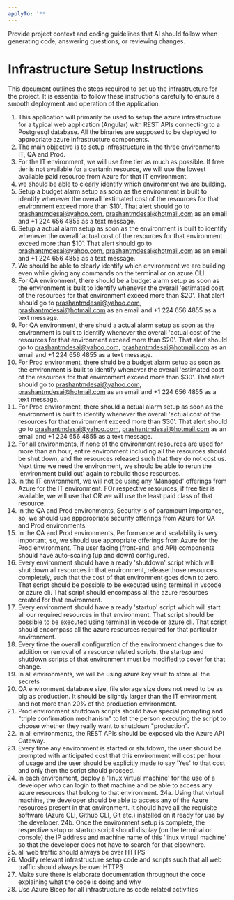 ```yaml
---
applyTo: '**'
---
```

Provide project context and coding guidelines that AI should follow when generating code, answering questions, or reviewing changes.
# Infrastructure Setup Instructions
This document outlines the steps required to set up the infrastructure for the project. It is essential to follow these instructions carefully to ensure a smooth deployment and operation of the application.



1. This application will primarily be used to setup the azure infrastructure for a typical web application (Angular) with REST APIs connecting to a Postgresql database. All the binaries are supposed to be deployed to appropriate azure infrastructure components.
2. The main objective is to setup infrastructure in the three environments IT, QA and Prod.
3. For the IT environment, we will use free tier as much as possible. If free tier is not available for a certanin resource, we will use the lowest available paid resource from Azure for that IT environment.
4. we should be able to clearly identify which environment we are building.
5. Setup a budget alarm setup as soon as the environment is built to identify whenever the overall 'estimated cost of the resources for that environment exceed more than $10'.  That alert should go to prashantmdesai@yahoo.com, prashantmdesai@hotmail.com as an email and +1 224 656 4855 as a text message.
6. Setup a actual alarm setup as soon as the environment is built to identify whenever the overall 'actual cost of the resources for that environment exceed more than $10'.  That alert should go to prashantmdesai@yahoo.com, prashantmdesai@hotmail.com as an email and +1 224 656 4855 as a text message.
7. We should be able to clearly identify which environment we are building even while giving any commands on the terminal or on azure CLI.
8. For QA environment, there should be a budget alarm setup as soon as the environment is built to identify whenever the overall 'estimated cost of the resources for that environment exceed more than $20'.  That alert should go to prashantmdesai@yahoo.com, prashantmdesai@hotmail.com as an email and +1 224 656 4855 as a text message.
9. For QA environment, there shuld  a actual alarm setup as soon as the environment is built to identify whenever the overall 'actual cost of the resources for that environment exceed more than $20'.  That alert should go to prashantmdesai@yahoo.com, prashantmdesai@hotmail.com as an email and +1 224 656 4855 as a text message.
10. For Prod environment, there shuld be a budget alarm setup as soon as the environment is built to identify whenever the overall 'estimated cost of the resources for that environment exceed more than $30'.  That alert should go to prashantmdesai@yahoo.com, prashantmdesai@hotmail.com as an email and +1 224 656 4855 as a text message.
11. For Prod environment, there should a actual alarm setup as soon as the environment is built to identify whenever the overall 'actual cost of the resources for that environment exceed more than $30'.  That alert should go to prashantmdesai@yahoo.com, prashantmdesai@hotmail.com as an email and +1 224 656 4855 as a text message.
12. For all environments, if none of the environment resources are used for more than an hour, entire environment including all the resources should be shut down, and the resources released such that they do not cost us. Next time we need the environment, we should be able to rerun the 'environment build out' again to rebuild those resources.
13. In the IT environment, we will not be using any 'Managed' offerings from Azure for the IT environment. FOr respective resources, if free tier is available, we will use that OR we will use the least paid class of that resource.
14. In the QA and Prod environments, Security is of paramount importance, so, we should use apppropriate security offerings from Azure for QA and Prod environments.
15. In the QA and Prod environments, Performance and scalability is very important, so, we should use appropriate offerings from Azure for the Prod environment. The user facing (front-end, and API) components should have auto-scaling (up and down) configured.
16. Every environment should have a ready 'shutdown' script which will shut down all resources in that environment, release those resources completely, such that the cost of that environment goes down to zero. That script should be possible to be executed using terminal in vscode or azure cli. That script should encompass all the azure resources created for that environment.
17. Every environment should have a ready 'startup' script which will start all our required resources in that environment. That script should be possible to be executed using terminal in vscode or azure cli. That script should encompass all the azure resources required for that particular environment.
18. Every time the overall configuration of the environment changes due to addition or removal of a resource related scripts, the startup and shutdown scripts of that environment must be modified to cover for that change.
19. In all environments, we will be using azure key vault to store all the secrets
20. QA environment database size, file storage size does not need to be as big as production. It should be slightly larger than the IT environment and not more than 20% of the production environment.
21. Prod environment shutdown scripts should have special prompting and "triple confirmation mechanism" to let the person executing the script to choose whether they really want to shutdown "production".
22. In all environments, the REST APIs should be exposed via the Azure API Gateway.
23. Every time any environment is started or shutdown, the user should be prompted with anticipated cost that this environment will cost per hour of usage and the user should be explicitly made to say 'Yes' to that cost and only then the script should proceed.
24. In each environment, deploy a 'linux virtual machine' for the use of a developer who can login to that machine and be able to access any azure resources that belong to that environment.
24a. Using that virtual machine, the developer should be able to access any of the Azure resources present in that environment. It should have all the requisite software (Azure CLI, Github CLI, Git etc.) installed on it ready for use by the developer.
24b. Once the environment setup is complete, the respective setup or startup script shoudl display (on the terminal or console) the IP address and machine name of this 'linux virtual machine' so that the developer does not have to search for that elsewhere.
25. all web traffic should always be over HTTPS
26. Modify relevant infrastructure setup code and scripts such that all web traffic should always be over HTTPS
27. Make sure there is elaborate documentation throughout the code explaining what the code is doing and why
28. Use Azure Bicep for all infrastructure as code related activities